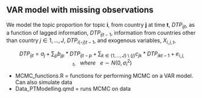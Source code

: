 
## VAR model with missing observations

We model the topic proportion for topic **i**, from country **j** at time **t**, $DTP_{ijt}$, as a function of lagged information, $DTP_{ijt-1}$, information from countries other than country $j\in 1,...,J$, $DTP_{i(-j)t-1}$, and exogenous variables, $X_{i,j,t}$,

<!-- $$DTP_{ijt} = a + b * DTP_{ijt-1} + c * DTP_{i(-j)t-1}   + d * X_{i,j,t} + f * Country \times Month_{j,t} + e$$ -->
$$DTP_{ijt} = a_j + \sum_pb_{jp} * DTP_{ijt-p} + \sum_{k\in \{1,...,J\} \setminus \{j\}}c_{jk} * DTP_{ikt-1}     + e_{i,j,t}, \ \ \ where\ \ \ e\sim N(0,\sigma^2_{i})$$

- MCMC_functions.R = functions for performing MCMC on a VAR model.  Can also simulate  data
- Data_PTModelling.qmd = runs MCMC on data





